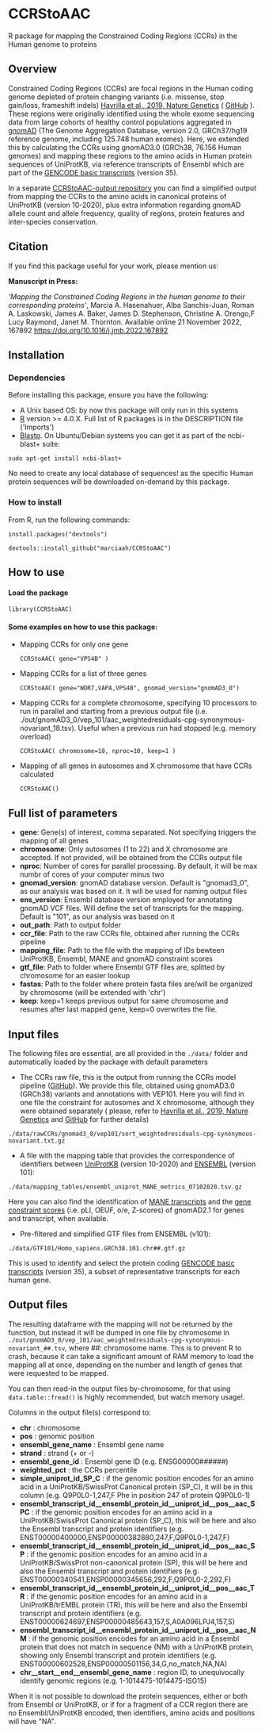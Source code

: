 # CCRStoAAC

R package for mapping the Constrained Coding Regions (CCRs) in the Human genome to proteins


## Overview

Constrained Coding Regions (CCRs) are focal regions in the Human coding genome depleted of protein changing variants (i.e. missense, stop gain/loss, frameshift indels) [Havrilla et al., 2019, Nature Genetics](https://doi.org/10.1038%2Fs41588-018-0294-6) ( [GitHub](https://github.com/quinlan-lab/ccr) ). These regions were originally identified using the whole exome sequencing data from large cohorts of healthy control populations aggregated in [gnomAD](https://gnomad.broadinstitute.org/) (The Genome Aggregation Database, version 2.0, GRCh37/hg19 reference genome, including 125.748 human exomes). 
Here, we extended this by calculating the CCRs using gnomAD3.0 (GRCh38, 76.156  Human genomes) and mapping these regions to the amino acids in Human protein sequences of UniProtKB, via reference transcripts of Ensembl which are part of the [GENCODE basic transcripts](https://www.gencodegenes.org/human/) (version 35).

In a separate [CCRStoAAC-output repository](https://github.com/marciaah/CCRStoAAC-output) you can find  a simplified output from mapping the CCRs to the amino acids in canonical proteins of UniProtKB (version 10-2020), plus extra information regarding gnomAD allele count and allele frequency, quality of regions, protein features and inter-species conservation.
 

## Citation

If you find this package useful for your work, please mention us: 

**Manuscript in Press:**

*'Mapping the Constrained Coding Regions in the human genome to their corresponding proteins'*,
Marcia A. Hasenahuer, Alba Sanchis-Juan, Roman A. Laskowski, James A. Baker, James D. Stephenson, Christine A. Orengo,F Lucy Raymond, Janet M. Thornton.
Available online 21 November 2022, 167892
https://doi.org/10.1016/j.jmb.2022.167892

## Installation

### Dependencies

Before installing this package, ensure you have the following: 
  - A Unix based OS: by now this package will only run in this systems
  - [R](https://cran.r-project.org/) version >= 4.0.X. Full list of R packages is in the DESCRIPTION file ('Imports') 
  - [Blastp](https://blast.ncbi.nlm.nih.gov/Blast.cgi?CMD=Web&PAGE_TYPE=BlastDocs&DOC_TYPE=Download). On Ubuntu/Debian systems you can get it as part of the ncbi-blast+ suite:
  
  ``sudo apt-get install ncbi-blast+``
  
   No need to create any local database of sequences! as the specific Human protein sequences will be downloaded on-demand by this package.

### How to install

From R, run the following commands:
	
``install.packages("devtools")``

``devtools::install_github("marciaah/CCRStoAAC")``


## How to use

#### Load the package
 ``library(CCRStoAAC)``

#### Some examples on how to use this package:

- Mapping CCRs for only one gene
  
  ``CCRStoAAC( gene="VPS4B" )``
 
- Mapping CCRs for a list of three genes
 
  ``CCRStoAAC( gene="WDR7,VAPA,VPS4B", gnomad_version="gnomAD3_0")``

- Mapping CCRs for a complete chromosome, specifying 10 processors to run in parallel and starting from a previous
 output file (i.e. ./out/gnomAD3_0/vep_101/aac_weightedresiduals-cpg-synonymous-novariant_18.tsv). Useful when a previous run had stopped (e.g. memory overload)
 
  ``CCRStoAAC( chromosome=18, nproc=10, keep=1 )``

- Mapping of all genes in autosomes and X chromosome that have CCRs calculated
 
  ``CCRStoAAC()`` 


## Full list of parameters

- **gene**: Gene(s) of interest, comma separated. Not specifying triggers the mapping of all genes
- **chromosome**: Only autosomes (1 to 22) and X chromosome are accepted. If not provided, will be obtained from the CCRs output file 
- **nproc**: Number of cores for parallel processing. By default, it will be max numbr of cores of your computer minus two
- **gnomad_version**: gnomAD database version. Default is "gnomad3_0", as our analysis was based on it. It will be used for naming output files
- **ens_version**: Ensembl database version employed for annotating gnomAD VCF files. Will define the set of transcripts for the mapping. Default is "101", as our analysis was based on it
- **out_path**: Path to output folder
- **ccr_file**: Path to the raw CCRs file, obtained after running the CCRs pipeline
- **mapping_file**: Path to the file with the mapping of IDs bewteen UniProtKB, Ensembl, MANE and gnomAD constraint scores
- **gtf_file**: Path to folder where Ensembl GTF files are, splitted by chromosome for an easier lookup
- **fastas**: Path to the folder where protein fasta files are/will be organized by chromosome (will be extended with 'chr')
- **keep**: keep=1 keeps previous output for same chromosome and resumes after last mapped gene, keep=0 overwrites the file. 



## Input files

The following files are essential, are all provided in the ``./data/`` folder and automatically loaded by the package with default parameters

  - The CCRs raw file, this is the output from running the CCRs model pipeline  ([GitHub](https://github.com/quinlan-lab/ccr)). We provide this file, obtained using gnomAD3.0 (GRCh38) variants and annotations with VEP101. Here you will find in one file the constraint for autosomes and X chromosome, although they were obtained separately ( please, refer to [Havrilla et al., 2019, Nature Genetics](https://doi.org/10.1038%2Fs41588-018-0294-6) and [GitHub](https://github.com/quinlan-lab/ccr) for further details) 
  
  ``./data/rawCCRs/gnomad3_0/vep101/sort_weightedresiduals-cpg-synonymous-novariant.txt.gz``

  - A file with the mapping table that provides the correspondence of identifiers between [UniProtKB](https://www.uniprot.org/) (version 10-2020) and [ENSEMBL](https://www.ensembl.org/index.html) (version 101):
  
  ``./data/mapping_tables/ensembl_uniprot_MANE_metrics_07102020.tsv.gz``
    
  Here you can also find the identification of [MANE transcripts](https://www.ncbi.nlm.nih.gov/refseq/MANE/) and the [gene constraint scores](https://gnomad.broadinstitute.org/help/constraint) (i.e. pLI, OEUF, o/e, Z-scores) of gnomAD2.1 for genes and transcript, when available.

  - Pre-filtered and simplified GTF files from ENSEMBL (v101):
  
  ``./data/GTF101/Homo_sapiens.GRCh38.101.chr##.gtf.gz``
    
  This is used to identify and select the protein coding [GENCODE basic transcripts](https://www.gencodegenes.org/human/) (version 35), a subset of representative transcripts for each human gene.

## Output files

The resulting dataframe with the mapping will not be returned by the function, but instead it will be dumped in one file by chromosome in ``./out/gnomAD3_0/vep_101/aac_weightedresiduals-cpg-synonymous-novariant_##.tsv``, where ##: chromosome name. This is to prevent R to crash, because it can take a significant amount of RAM memory to load the mapping all at once, depending on the number and length of genes that were requested to be mapped.

You can then read-in the output files by-chromosome, for that using ``data.table::fread()`` is highly recommended, but watch memory usage!.

Columns in the output file(s) correspond to:
  
- **chr** : chromosome 
- **pos** : genomic position
- **ensembl_gene_name** : Ensembl gene name
- **strand** : strand (+ or -)
- **ensembl_gene_id** : Ensembl gene ID (e.g. ENSG00000######)
- **weighted_pct** : the CCRs percentile
- **simple_uniprot_id_SP_C** : if the genomic position encodes for an amino acid in a UniProtKB/SwissProt Canonical protein (SP_C), it will be in this column (e.g. Q9P0L0-1,247,F Phe in position 247 of protein Q9P0L0-1) 
- **ensembl_transcript_id__ensembl_protein_id__uniprot_id__pos__aac_SPC** : if the genomic position encodes for an amino acid in a UniProtKB/SwissProt Canonical protein (SP_C), this will be here and also the Ensembl transcript and protein identifiers (e.g. ENST00000400000,ENSP00000382880,247,F,Q9P0L0-1,247,F)
- **ensembl_transcript_id__ensembl_protein_id__uniprot_id__pos__aac_SP** : if the genomic position encodes for an amino acid in a UniProtKB/SwissProt non-canonical protein (SP), this will be here and also the Ensembl transcript and protein identifiers (e.g. ENST00000340541,ENSP00000345656,292,F,Q9P0L0-2,292,F)
- **ensembl_transcript_id__ensembl_protein_id__uniprot_id__pos__aac_TR** : if the genomic position encodes for an amino acid in a UniProtKB/trEMBL protein (TR), this will be here and also the Ensembl transcript and protein identifiers (e.g. ENST00000624697,ENSP00000485643,157,S,A0A096LPJ4,157,S)
- **ensembl_transcript_id__ensembl_protein_id__uniprot_id__pos__aac_NM** : if the genomic position encodes for an amino acid in a Ensembl protein that does not match in sequence (NM) with a UniProtKB protein, showing only Ensembl transcript and protein identifiers (e.g. ENST00000602528,ENSP00000501156,34,G,no_match,NA,NA)
- **chr__start__end__ensembl_gene_name** : region ID, to unequivocally identify genomic regions (e.g. 1-1014475-1014475-ISG15) 

When it is not possible to download the protein sequences, either or both from Ensembl or UniProtKB, or if for a fragment of a CCR region there are no Ensembl/UniProtKB encoded, then identifiers, amino acids and positions will have "NA".  



